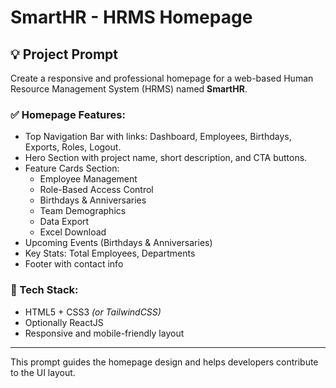 # SmartHR - HRMS Homepage

## 💡 Project Prompt

Create a responsive and professional homepage for a web-based Human Resource Management System (HRMS) named **SmartHR**.

### ✅ Homepage Features:
- Top Navigation Bar with links: Dashboard, Employees, Birthdays, Exports, Roles, Logout.
- Hero Section with project name, short description, and CTA buttons.
- Feature Cards Section:
  - Employee Management
  - Role-Based Access Control
  - Birthdays & Anniversaries
  - Team Demographics
  - Data Export
  - Excel Download
- Upcoming Events (Birthdays & Anniversaries)
- Key Stats: Total Employees, Departments
- Footer with contact info

### 🔧 Tech Stack:
- HTML5 + CSS3 *(or TailwindCSS)*
- Optionally ReactJS
- Responsive and mobile-friendly layout

---

This prompt guides the homepage design and helps developers contribute to the UI layout.
